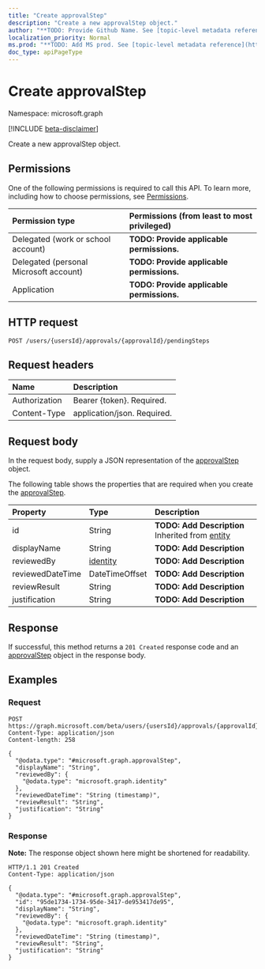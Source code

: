 ```yaml
---
title: "Create approvalStep"
description: "Create a new approvalStep object."
author: "**TODO: Provide Github Name. See [topic-level metadata reference](https://msgo.azurewebsites.net/add/document/guidelines/metadata.html#topic-level-metadata)**"
localization_priority: Normal
ms.prod: "**TODO: Add MS prod. See [topic-level metadata reference](https://msgo.azurewebsites.net/add/document/guidelines/metadata.html#topic-level-metadata)**"
doc_type: apiPageType
---
```


# Create approvalStep
Namespace: microsoft.graph

[!INCLUDE [beta-disclaimer](../../includes/beta-disclaimer.md)]

Create a new approvalStep object.

## Permissions
One of the following permissions is required to call this API. To learn more, including how to choose permissions, see [Permissions](/graph/permissions-reference).

|Permission type|Permissions (from least to most privileged)|
|:---|:---|
|Delegated (work or school account)|**TODO: Provide applicable permissions.**|
|Delegated (personal Microsoft account)|**TODO: Provide applicable permissions.**|
|Application|**TODO: Provide applicable permissions.**|

## HTTP request

<!-- {
  "blockType": "ignored"
}
-->
``` http
POST /users/{usersId}/approvals/{approvalId}/pendingSteps
```

## Request headers
|Name|Description|
|:---|:---|
|Authorization|Bearer {token}. Required.|
|Content-Type|application/json. Required.|

## Request body
In the request body, supply a JSON representation of the [approvalStep](../resources/approvalstep.md) object.

The following table shows the properties that are required when you create the [approvalStep](../resources/approvalstep.md).

|Property|Type|Description|
|:---|:---|:---|
|id|String|**TODO: Add Description** Inherited from [entity](../resources/entity.md)|
|displayName|String|**TODO: Add Description**|
|reviewedBy|[identity](../resources/identity.md)|**TODO: Add Description**|
|reviewedDateTime|DateTimeOffset|**TODO: Add Description**|
|reviewResult|String|**TODO: Add Description**|
|justification|String|**TODO: Add Description**|



## Response

If successful, this method returns a `201 Created` response code and an [approvalStep](../resources/approvalstep.md) object in the response body.

## Examples

### Request
<!-- {
  "blockType": "request",
  "name": "create_approvalstep_from_"
}
-->
``` http
POST https://graph.microsoft.com/beta/users/{usersId}/approvals/{approvalId}/pendingSteps
Content-Type: application/json
Content-length: 258

{
  "@odata.type": "#microsoft.graph.approvalStep",
  "displayName": "String",
  "reviewedBy": {
    "@odata.type": "microsoft.graph.identity"
  },
  "reviewedDateTime": "String (timestamp)",
  "reviewResult": "String",
  "justification": "String"
}
```


### Response
**Note:** The response object shown here might be shortened for readability.
<!-- {
  "blockType": "response",
  "truncated": true,
  "@odata.type": "microsoft.graph.approvalStep"
}
-->
``` http
HTTP/1.1 201 Created
Content-Type: application/json

{
  "@odata.type": "#microsoft.graph.approvalStep",
  "id": "95de1734-1734-95de-3417-de953417de95",
  "displayName": "String",
  "reviewedBy": {
    "@odata.type": "microsoft.graph.identity"
  },
  "reviewedDateTime": "String (timestamp)",
  "reviewResult": "String",
  "justification": "String"
}
```

